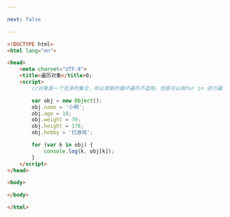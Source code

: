 ```yaml
---

next: false

---
```




<BlogInfo id="230" title="26.遍历对象" author="白日梦想猿" pv=0 read_times=0 pre_cost_time="0分21秒" category="js学习" tag_list="['js学习']" create_time="2020.08.05 13:59:36" update_time="2020.08.05 14:02:54" />

```html
<!DOCTYPE html>
<html lang="en">

<head>
    <meta charset="UTF-8">
    <title>遍历对象</title>0;
    <script>
        //对象是一个无序的集合，所以简单的循环遍历不适用，但是可以用for in 进行遍历

        var obj = new Object();
        obj.name = '小明';
        obj.age = 18;
        obj.weight = 70;
        obj.height = 178;
        obj.hobby = '打游戏';

        for (var k in obj) {
            console.log(k, obj[k]);
        }
    </script>
</head>

<body>

</body>

</html>
```



<ActionBox />
